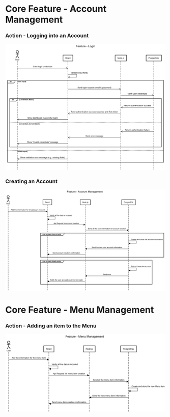 # Core Feature - Account Management
### Action - Logging into an Account
![](Login.png)
### Creating an Account
![](AccountManagement.png)
# Core Feature - Menu Management
### Action - Adding an item to the Menu
![](MenuManagement.png)
